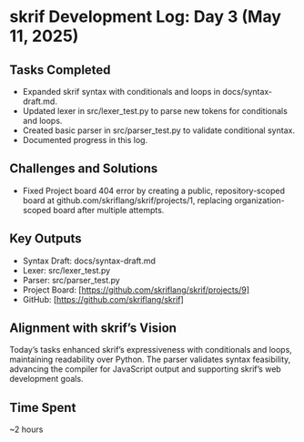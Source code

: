 # skrif Development Log: Day 3 (May 11, 2025)

## Tasks Completed
- Expanded skrif syntax with conditionals and loops in docs/syntax-draft.md.
- Updated lexer in src/lexer_test.py to parse new tokens for conditionals and loops.
- Created basic parser in src/parser_test.py to validate conditional syntax.
- Documented progress in this log.

## Challenges and Solutions
- Fixed Project board 404 error by creating a public, repository-scoped board at github.com/skriflang/skrif/projects/1, replacing organization-scoped board after multiple attempts.

## Key Outputs
- Syntax Draft: docs/syntax-draft.md
- Lexer: src/lexer_test.py
- Parser: src/parser_test.py
- Project Board: [https://github.com/skriflang/skrif/projects/9]
- GitHub: [https://github.com/skriflang/skrif]

## Alignment with skrif’s Vision
Today’s tasks enhanced skrif’s expressiveness with conditionals and loops, maintaining readability over Python. The parser validates syntax feasibility, advancing the compiler for JavaScript output and supporting skrif’s web development goals.

## Time Spent
~2 hours